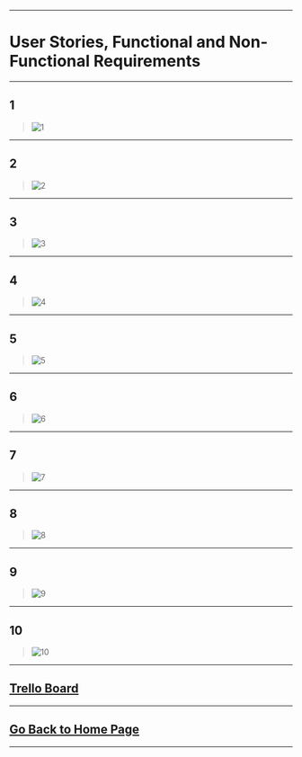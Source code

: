 

---
# User Stories, Functional and Non-Functional Requirements 
---
## 1 
>
> ![1](1.png)
>
---
## 2 
>
> ![2](2.png)
>
---
## 3
>
> ![3](3.png)
>
---
## 4
>
> ![4](4.png)
>
---
## 5
>
> ![5](5.png)
>
---
## 6
>
> ![6](6.png)
>
---
## 7
>
> ![7](7.png)
>
---
## 8
>
> ![8](8.png)
>
---
## 9
>
> ![9](9.png)
>
---
## 10
>
> ![10](10.png)
>
---
## **[Trello Board ](https://trello.com/invite/b/1iHTwr1O/ATTI44d1995287fe2936784447ffb2fdc8ef1E90D0E5/user-story-requirements)**
---
## [Go Back to Home Page](./)
---

